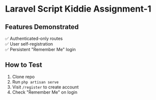 # Laravel Script Kiddie Assignment-1

## Features Demonstrated
✅ Authenticated-only routes  
✅ User self-registration  
✅ Persistent "Remember Me" login

## How to Test
1. Clone repo
2. Run `php artisan serve`
3. Visit `/register` to create account
4. Check "Remember Me" on login
